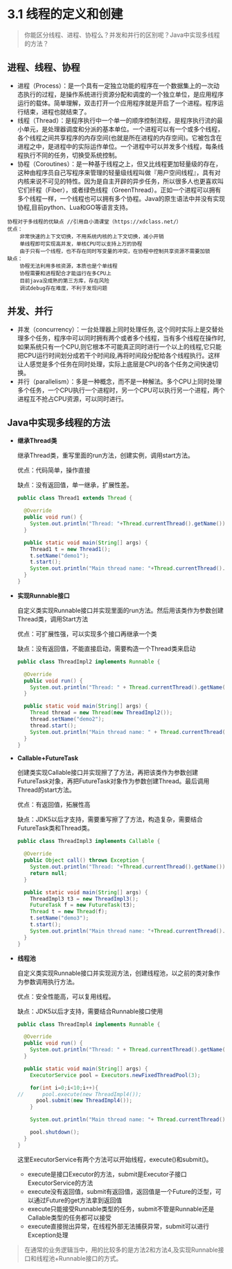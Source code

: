 # 3.1 线程的定义和创建

> 你能区分线程、进程、协程么？并发和并行的区别呢？Java中实现多线程的方法？

## 进程、线程、协程

- 进程（Process）：是一个具有一定独立功能的程序在一个数据集上的一次动态执行的过程，是操作系统进行资源分配和调度的一个独立单位，是应用程序运行的载体。简单理解，双击打开一个应用程序就是开启了一个进程。程序运行结束，进程也就结束了。
- 线程（Thread）：是程序执行中一个单一的顺序控制流程，是程序执行流的最小单元，是处理器调度和分派的基本单位。一个进程可以有一个或多个线程，各个线程之间共享程序的内存空间(也就是所在进程的内存空间)。它被包含在进程之中，是进程中的实际运作单位。一个进程中可以并发多个线程，每条线程执行不同的任务，切换受系统控制。
- 协程（Coroutines）：是一种基于线程之上，但又比线程更加轻量级的存在，这种由程序员自己写程序来管理的轻量级线程叫做『用户空间线程』，具有对内核来说不可见的特性。因为是自主开辟的异步任务，所以很多人也更喜欢叫它们纤程（Fiber），或者绿色线程（GreenThread）。正如一个进程可以拥有多个线程一样，一个线程也可以拥有多个协程。Java的原生语法中并没有实现协程,目前python、Lua和GO等语言支持。

```
协程对于多线程的优缺点 //引用自小滴课堂（https://xdclass.net/）
优点：
	非常快速的上下文切换，不用系统内核的上下文切换，减小开销
	单线程即可实现高并发，单核CPU可以支持上万的协程
	由于只有一个线程，也不存在同时写变量的冲突，在协程中控制共享资源不需要加锁
缺点：
	协程无法利用多核资源，本质也是个单线程
	协程需要和进程配合才能运行在多CPU上
	目前java没成熟的第三方库，存在风险
	调试debug存在难度，不利于发现问题
```



## **并发、并行**

- 并发（concurrency）：一台处理器上同时处理任务, 这个同时实际上是交替处理多个任务，程序中可以同时拥有两个或者多个线程，当有多个线程在操作时,如果系统只有一个CPU,则它根本不可能真正同时进行一个以上的线程,它只能把CPU运行时间划分成若干个时间段,再将时间段分配给各个线程执行。这样让人感觉是多个任务在同时处理，实际上底层是CPU的各个任务之间快速切换。
- 并行（parallelism）：多是一种概念，而不是一种解法。多个CPU上同时处理多个任务，一个CPU执行一个进程时，另一个CPU可以执行另一个进程，两个进程互不抢占CPU资源，可以同时进行。



## **Java中实现多线程的方法**

- **继承Thread类**

  继承Thread类，重写里面的run方法，创建实例，调用start方法。

  优点：代码简单，操作直接

  缺点：没有返回值，单一继承，扩展性差。

  ```java
  public class Thread1 extends Thread {
  
    @Override
    public void run() {
      System.out.println("Thread: "+Thread.currentThread().getName());
    }
  
    public static void main(String[] args) {
      Thread1 t = new Thread1();
      t.setName("demo1");
      t.start();
      System.out.println("Main thread name: "+Thread.currentThread().getName());
    }
  }
  ```

  

- **实现Runnable接口**

  自定义类实现Runnable接口并实现里面的run方法。然后用该类作为参数创建Thread类，调用Start方法

  优点：可扩展性强，可以实现多个接口再继承一个类

  缺点：没有返回值，不能直接启动，需要构造一个Thread类来启动

  ```java
  public class ThreadImpl2 implements Runnable {
  
    @Override
    public void run() {
      System.out.println("Thread: " + Thread.currentThread().getName());
    }
  
    public static void main(String[] args) {
      Thread thread = new Thread(new ThreadImpl2());
      thread.setName("demo2");
      thread.start();
      System.out.println("Main thread name: " + Thread.currentThread().getName());
    }
  }
  ```

  

- **Callable+FutureTask**

  创建类实现Callable接口并实现擦了了方法，再把该类作为参数创建FutureTask对象，再把FutureTask对象作为参数创建Thread。最后调用Thread的start方法。

  优点：有返回值，拓展性高

  缺点：JDK5以后才支持，需要重写擦了了方法，构造复杂，需要结合FutureTask类和Thread类。

  ```java
  public class ThreadImpl3 implements Callable {
  
    @Override
    public Object call() throws Exception {
      System.out.println("Thread: "+Thread.currentThread().getName());
      return null;
    }
  
    public static void main(String[] args) {
      ThreadImpl3 t3 = new ThreadImpl3();
      FutureTask f = new FutureTask(t3);
      Thread t = new Thread(f);
      t.setName("demo3");
      t.start();
      System.out.println("Main thread name: "+Thread.currentThread().getName());
    }
  }
  ```

  

- **线程池**

  自定义类实现Runnable接口并实现润方法，创建线程池，以之前的类对象作为参数调用执行方法。

  优点：安全性能高，可以复用线程。

  缺点：JDK5以后才支持，需要结合Runnable接口使用

  ```java
  public class ThreadImpl4 implements Runnable {
  
    @Override
    public void run() {
      System.out.println("Thread: " + Thread.currentThread().getName());
    }
  
    public static void main(String[] args) {
      ExecutorService pool = Executors.newFixedThreadPool(3);
  
      for(int i=0;i<10;i++){
  //      pool.execute(new ThreadImpl4());
        pool.submit(new ThreadImpl4());
      }
  
      System.out.println("Main thread name: "+ Thread.currentThread().getName());
  
      pool.shutdown();
    }
  }
  ```

  这里ExecutorService有两个方法可以开始线程，execute()和submit()。

  - execute是接口Executor的方法，submit是Executor子接口ExecutorService的方法
  - execute没有返回值，submit有返回值，返回值是一个Future的泛型，可以通过Future的get方法拿到返回值
  - execute只能接受Runnable类型的任务，submit不管是Runnable还是Callable类型的任务都可以接受
  - execute直接抛出异常，在线程外部无法捕获异常，submit可以进行Exception处理

> 在通常的业务逻辑当中，用的比较多的是方法2和方法4,及实现Runnable接口和线程池+Runnable接口的方式。
